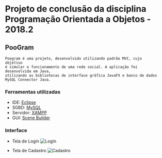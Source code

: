 # Projeto de conclusão da disciplina Programação Orientada a Objetos - 2018.2

## PooGram
	Poogram é uma projeto, desenvolvido utilizando padrão MVC, cujo objetivo 
	é simular o funcionamento de uma rede social. A aplicação foi desenvolvida em Java, 
	utilizando as bibliotecas de interface gráfica JavaFX e banco de dados MySQL Connector Java.

### Ferramentas utilizadas
- IDE: [Eclipse](https://www.eclipse.org/)
- SGBD: [MySQL](https://www.mysql.com/)
- Servidor: [XAMPP](https://www.apachefriends.org/index.html)
- GUI: [Scene Builder](https://gluonhq.com/products/scene-builder/)

### Interface
- Tela de Login
	![Login](https://uploaddeimagens.com.br/imagens/login-png-a94b7c4c-b6ad-4972-900f-898d5ebaed13)


- Tela de Cadastro
	![Cadastro](https://uploaddeimagens.com.br/imagens/cadastro-png-27faf0de-80f1-42cf-9aad-aa0dfcada694)
